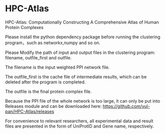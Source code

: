 # HPC-Atlas

HPC-Atlas: Computationally Constructing A Comprehensive Atlas of Human Protein Complexes

Please install the python dependency package before running the clustering program，such as networkx,numpy and so on.

Please Modify the path of input and output files in the clustering program: filename, outfile_first and outfile.

The filename is the input weighted PPI network file.

The outfile_first is the cache file of intermediate results, which can be deleted after the program is completed.

The outfile is the final protein complex file.

Because the PPI file of the whole network is too large, it can only be put into Releases  module and can be downloaded here: https://github.com/yul-pan/HPC-Atlas/releases

For convenience to relevant researchers, all experimental data and result files are presented in the form of UniProtID and Gene name, respectively.




